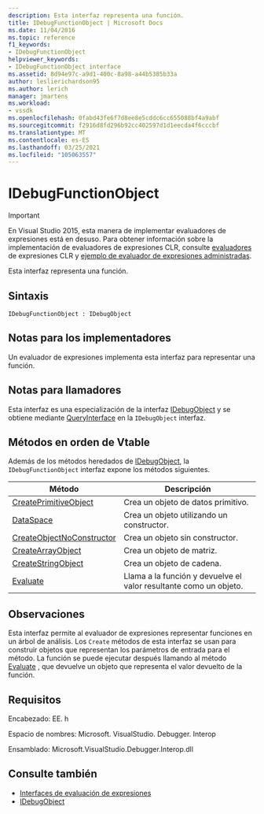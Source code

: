 ```yaml
---
description: Esta interfaz representa una función.
title: IDebugFunctionObject | Microsoft Docs
ms.date: 11/04/2016
ms.topic: reference
f1_keywords:
- IDebugFunctionObject
helpviewer_keywords:
- IDebugFunctionObject interface
ms.assetid: 8d94e97c-a9d1-400c-8a98-a44b5385b33a
author: leslierichardson95
ms.author: lerich
manager: jmartens
ms.workload:
- vssdk
ms.openlocfilehash: 0fabd43fe6f7d8ee8e5cddc6cc655088bf4a9abf
ms.sourcegitcommit: f2916d8fd296b92cc402597d1d1eecda4f6cccbf
ms.translationtype: MT
ms.contentlocale: es-ES
ms.lasthandoff: 03/25/2021
ms.locfileid: "105063557"
---
```

# <a name="idebugfunctionobject"></a>IDebugFunctionObject
> [!IMPORTANT]
> En Visual Studio 2015, esta manera de implementar evaluadores de expresiones está en desuso. Para obtener información sobre la implementación de evaluadores de expresiones CLR, consulte [evaluadores](https://github.com/Microsoft/ConcordExtensibilitySamples/wiki/CLR-Expression-Evaluators) de expresiones CLR y [ejemplo de evaluador de expresiones administradas](https://github.com/Microsoft/ConcordExtensibilitySamples/wiki/Managed-Expression-Evaluator-Sample).

 Esta interfaz representa una función.

## <a name="syntax"></a>Sintaxis

```
IDebugFunctionObject : IDebugObject
```

## <a name="notes-for-implementers"></a>Notas para los implementadores
 Un evaluador de expresiones implementa esta interfaz para representar una función.

## <a name="notes-for-callers"></a>Notas para llamadores
 Esta interfaz es una especialización de la interfaz [IDebugObject](../../../extensibility/debugger/reference/idebugobject.md) y se obtiene mediante [QueryInterface](/cpp/atl/queryinterface) en la `IDebugObject` interfaz.

## <a name="methods-in-vtable-order"></a>Métodos en orden de Vtable
 Además de los métodos heredados de [IDebugObject](../../../extensibility/debugger/reference/idebugobject.md), la `IDebugFunctionObject` interfaz expone los métodos siguientes.

|Método|Descripción|
|------------|-----------------|
|[CreatePrimitiveObject](../../../extensibility/debugger/reference/idebugfunctionobject-createprimitiveobject.md)|Crea un objeto de datos primitivo.|
|[DataSpace](../../../extensibility/debugger/reference/idebugfunctionobject-createobject.md)|Crea un objeto utilizando un constructor.|
|[CreateObjectNoConstructor](../../../extensibility/debugger/reference/idebugfunctionobject-createobjectnoconstructor.md)|Crea un objeto sin constructor.|
|[CreateArrayObject](../../../extensibility/debugger/reference/idebugfunctionobject-createarrayobject.md)|Crea un objeto de matriz.|
|[CreateStringObject](../../../extensibility/debugger/reference/idebugfunctionobject-createstringobject.md)|Crea un objeto de cadena.|
|[Evaluate](../../../extensibility/debugger/reference/idebugfunctionobject-evaluate.md)|Llama a la función y devuelve el valor resultante como un objeto.|

## <a name="remarks"></a>Observaciones
 Esta interfaz permite al evaluador de expresiones representar funciones en un árbol de análisis. Los `Create` métodos de esta interfaz se usan para construir objetos que representan los parámetros de entrada para el método. La función se puede ejecutar después llamando al método [Evaluate](../../../extensibility/debugger/reference/idebugfunctionobject-evaluate.md) , que devuelve un objeto que representa el valor devuelto de la función.

## <a name="requirements"></a>Requisitos
 Encabezado: EE. h

 Espacio de nombres: Microsoft. VisualStudio. Debugger. Interop

 Ensamblado: Microsoft.VisualStudio.Debugger.Interop.dll

## <a name="see-also"></a>Consulte también
- [Interfaces de evaluación de expresiones](../../../extensibility/debugger/reference/expression-evaluation-interfaces.md)
- [IDebugObject](../../../extensibility/debugger/reference/idebugobject.md)
